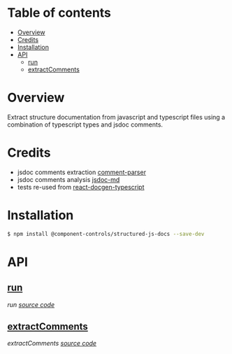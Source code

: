 # Table of contents

- [Overview](#overview)
- [Credits](#credits)
- [Installation](#installation)
- [API](#api)
  - [<ins>run</ins>](#insrunins)
  - [<ins>extractComments</ins>](#insextractcommentsins)

# Overview

Extract structure documentation from javascript and typescript files using a combination of typescript types and jsdoc comments.

# Credits

- jsdoc comments extraction [comment-parser](https://github.com/syavorsky/comment-parser)
- jsdoc comments analysis [jsdoc-md](https://github.com/jaydenseric/jsdoc-md)
- tests re-used from [react-docgen-typescript](https://github.com/styleguidist/react-docgen-typescript/blob/master/src/__tests__/data/)

# Installation

```bash
$ npm install @component-controls/structured-js-docs --save-dev
```

# API

<react-docgen-typescript path="./src" exclude="ts-type-parse.ts,COMMENT_PARSER_OPTIONS.ts,jsdocCommentToMember.ts,deconstructJsdocNamepath.ts" />

<!-- START-REACT-DOCGEN-TYPESCRIPT -->

## <ins>run</ins>

_run [source code](https://github.com/ccontrols/component-controls/tree/master/misc/jsdoc-extract/src/index.ts)_

## <ins>extractComments</ins>

_extractComments [source code](https://github.com/ccontrols/component-controls/tree/master/misc/jsdoc-extract/src/utils.ts)_

<!-- END-REACT-DOCGEN-TYPESCRIPT -->
